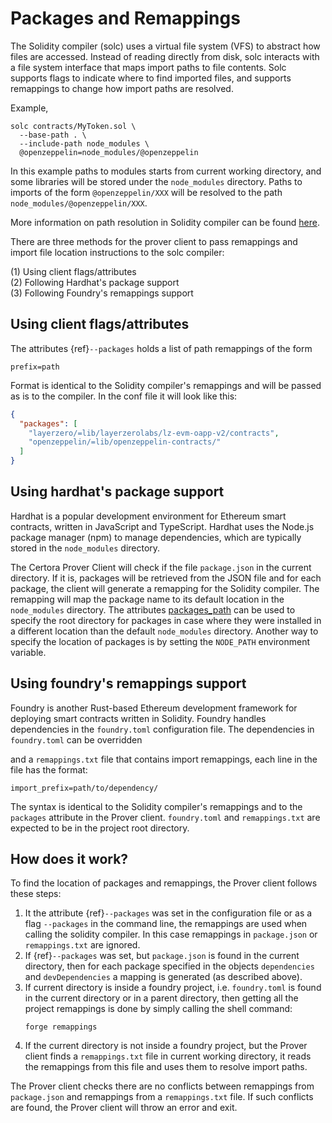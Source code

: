 # Packages and Remappings

The Solidity compiler \(solc\) uses a virtual file system \(VFS\) to abstract how
files are accessed. Instead of reading directly from disk, solc interacts with a
file system interface that maps import paths to file contents. 
Solc supports flags to indicate where to find imported files, and supports remappings to change 
how import paths are resolved.  

Example,
```shell
solc contracts/MyToken.sol \
  --base-path . \
  --include-path node_modules \
  @openzeppelin=node_modules/@openzeppelin

```
In this example paths to modules starts from current working directory, and some libraries will be stored under 
the `node_modules` directory. Paths to imports of the form `@openzeppelin/XXX` will be resolved to the path
 `node_modules/@openzeppelin/XXX`.

More information on path resolution in Solidity compiler can be found  [here](https://docs.soliditylang.org/en/latest/path-resolution.html).  

There are three methods for the prover client to pass remappings and import file location instructions 
to the solc compiler:   

\(1\) Using client flags/attributes  
\(2\) Following Hardhat's package support  
\(3\) Following Foundry's remappings support

## Using client flags/attributes

The attributes {ref}`--packages` holds a list of path remappings of the form 
```text
prefix=path
```
Format is identical to the Solidity compiler's remappings and will be passed as is to the compiler.
In the conf file it will look like this:

```json
{
  "packages": [
    "layerzero/=lib/layerzerolabs/lz-evm-oapp-v2/contracts",
    "openzeppelin/=lib/openzeppelin-contracts/"
  ]
}
```

## Using hardhat's package support
Hardhat is a popular development environment for Ethereum smart contracts, written in JavaScript and TypeScript.
Hardhat uses the Node.js package manager (npm) to manage dependencies, which are typically stored in 
the `node_modules` directory.

The Certora Prover Client will check if  the file `package.json` in the current directory. 
If it is, packages will be retrieved from the JSON file and for each package, the client will generate a remapping
for the Solidity compiler. The remapping will map the package name to its default location in the `node_modules` directory.
The attributes [packages_path](options.md#packages_path) can be used to specify the root directory for packages in
case where they were installed in a different location than the default `node_modules` directory. 
Another way to specify the location of packages is by setting the `NODE_PATH` environment variable.


## Using foundry's remappings support
Foundry is another Rust-based Ethereum development framework for deploying smart 
contracts written in Solidity. 
Foundry handles dependencies in the `foundry.toml` configuration file. The dependencies in `foundry.toml` can be 
overridden

and a `remappings.txt` file that contains import remappings, each line in the file has the format:  
```text
import_prefix=path/to/dependency/
```
The syntax is identical to the Solidity compiler's remappings and to the `packages` attribute in the Prover client.
`foundry.toml` and `remappings.txt` are expected to be in the project root directory.

## How does it work?

To find the location of packages and remappings, the Prover client follows these steps:
1. It the attribute {ref}`--packages` was set in the configuration file or as a flag `--packages` in the command line,
   the remappings are used when calling the solidity compiler. In this case remappings in `package.json` or `remappings.txt` are ignored.
2. If {ref}`--packages` was set, but `package.json` is found in the current directory, then for each package
   specified in the objects `dependencies` and `devDependencies` a mapping is generated (as described above).
3. If current directory is inside a foundry project, i.e. `foundry.toml` is found in the current directory or in a parent directory, 
   then getting all the project remappings is done by simply calling the shell command:
   ```shell
   forge remappings
   ```
4. If the current directory is not inside a foundry project, but the Prover client finds a `remappings.txt` file in current working directory,
   it reads the remappings from this file and uses them to resolve import paths.

The Prover client checks there are no conflicts between remappings from `package.json` and remappings from a `remappings.txt` file.
If such conflicts are found, the Prover client will throw an error and exit.